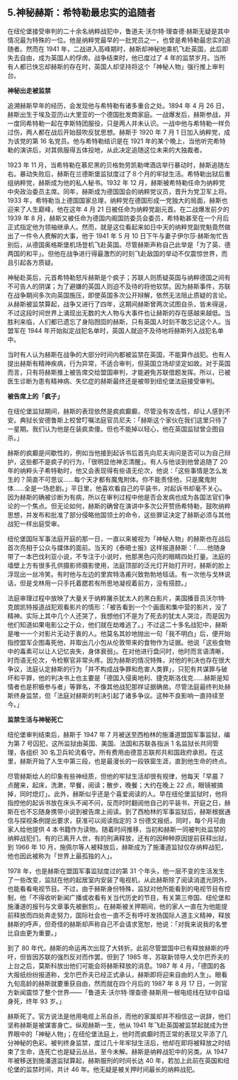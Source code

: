 ## 5.神秘赫斯：希特勒最忠实的追随者
在纽伦堡接受审判的二十余名纳粹战犯中，鲁道夫·沃尔特·理查德·赫斯无疑是其中情况最为特殊的一位。他是纳粹党最早的一批党员之一，也曾是希特勒最忠实的追随者。然而在 1941 年，二战进入高峰期时，赫斯却神秘地乘机飞赴英国，此后即失去自由，成为英国人的俘虏。战争结束时，他已度过了 4 年的监禁岁月。当所有人都已快忘却赫斯的存在时，英国人却坚持将这个「神秘人物」强行推上审判台。


**神秘出走被监禁**


追溯赫斯早年的经历，会发现他与希特勒有诸多重合之处。1894 年 4 月 26 日，赫斯出生于埃及亚历山大里亚的一个德国批发商家庭。一战爆发后，赫斯参战，并一度同希特勒一起在李斯特团服役，只是两人并未认识。一战中他与希特勒一样负过伤，两人都在战后开始鼓吹反犹思想。赫斯于 1920 年 7 月 1 日加入纳粹党，成为该党的第 16 名党员。他与希特勒结识是在 1921 年的某个晚上，当他听完希特勒的演讲后，对其佩服得五体投地，从此决定追随这位未来的大独裁者。


1923 年 11 月，当希特勒在慕尼黑的贝格勃劳凯勒啤酒店举行暴动时，赫斯追随左右。暴动失败后，赫斯在兰德斯堡监狱度过了８个月的牢狱生活。希特勒出狱后重组纳粹党，赫斯成为他的私人秘书。1932 年 12 月，赫斯被希特勒任命为纳粹党中央政治委员主席。同年，赫斯成为德国国会的纳粹党议员，晋升为党卫军上将。1933 年，希特勒当上德国国家总理，纳粹党在德国形成一党独大的局面，赫斯也迎来了人生巅峰，他在这年 4 月 21 日被任命为纳粹党副元首。在二战爆发前夕的 1939 年 8 月，赫斯又被任命为德国内阁国防委员会委员，希特勒甚至在一个月后正式指定他为领袖继承人。然而，就是这位看起来如日中天的纳粹党副党魁竟然做出了一件令人费解的大事，他于 1941 年 5 月 10 日下午与妻子伊尔莎·赫斯匆忙告别后，从德国奥格斯堡机场登机飞赴英国。尽管赫斯声称自己此举是「为了英、德两国的和平」。但他在战争进行得最激烈的时刻飞赴敌国的举动不仅震惊世界，而且引起各方质疑。


神秘赴英后，元首希特勒怒斥赫斯是个疯子；苏联人则质疑英国与纳粹德国之间有不可告人的阴谋；为了避嫌的英国人则迫不及待的将他软禁。因为赫斯事件，苏联在战争期间多次向英国施压，即使英国多次公开辩解，依然无法阻止质疑的言论。从赫斯被监禁算起，战争又进行了四年，这期间赫斯曾两次试图自杀，皆未得逞，不过这段时间世界上涌现出无数的大人物与大事件也让赫斯的存在感越来越低。当胜利来临，人们都已遗忘了身陷囫囵的赫斯，只有英国人时刻不敢忘记这个人。当盟军在 1944 年开始拟定战犯名单时，英国人就迫不及待地将赫斯列入战犯名单中。


当时有人认为赫斯在战争的大部分时间内都被监禁在英国，不能算作战犯。也有人提出赫斯有精神疾病，行为异常，不适合审判，但英国立场却坚定如故。对于英国而言，只有将赫斯推上被告席交给盟国审判，才能避免苏联借题发挥。所以，已被医生诊断为患有精神病、失忆症的赫斯最终还是被带到纽伦堡法庭接受审判。


**被告席上的「疯子」**


在纽伦堡监狱期间，赫斯的表现依然是疯疯癫癫，尽管没有攻击性，却让人感到不安。典狱长安德鲁斯上校曾叮嘱法庭官员尼夫：「赫斯这个家伙在我们这里只待了一星期。我们认为他是在装疯卖傻。但也不能掉以轻心，他在英国监狱曾企图自杀。」


赫斯的疯癫是间歇性的，例如当他接到起诉书后首先向尼夫询问是否可以为自己辩护，这些都不是疯子的行为，「很明显他神志清醒」。有人与他谈到他曾追随了 20 年的纳粹头子希特勒时，他又会表现得有些语无伦次，他说：「这些事情是怎么发生的？简直不可思议……每个天才都有魔鬼附体。你不能责怪他，只是魔鬼附体……全是一场悲剧。」平日里，他喜欢看自己的平装书，对起诉书却毫不关心。因为赫斯的确被诊断为有病，所以在审判过程中他是否会发病也成为各国法官们争论的一个焦点。但无论如何，赫斯的确曾在演讲中多次公开赞扬希特勒，鼓吹纳粹思想，并发布和批准了部分侵略他国领土的命令，这些罪证决定了赫斯必须与其他战犯一样出庭受审。


纽伦堡国际军事法庭开庭的那一日，一直以来被视为「神秘人物」的赫斯也在战后首次亮相于公众与媒体的面前。当天的《泰晤士报》这样报道赫斯：「……他随身带了一本巴伐利亚小说，不专注于小说时，他那黑色闪亮的眼睛四处打量。法庭的墙壁上方有很多孔供摄影师摄影使用，法庭顶部的泛光灯开始打开时，赫斯的脸上浮现出一丝冷笑。有时他与左边的里宾特洛甫兴致勃勃地毯话。有一次他与戈林说话，但是戈林用一只手托着腮若有所思地凝视着前方，没有搭腔。」


法庭审理过程中放映了大量关于纳粹屠杀犹太人的黑白影片，美国播音员沃尔特·克朗凯特报道战犯观看影片的情形：「被告看到一个个画面和集中营的影片，没了精神。实际上其中几个人还哭了，我想他们不是为了死去的犹太人哭泣，而是因为他们知道如果电影公之于众，他们就在劫难逃了。」不过这二十多名战犯中，赫斯是唯一一个对影片无动于衷的人。他莫名其妙地抛出一句「我不明白」后，便开始指控盟军企图毒死他，并取出几小包从伦敦带来的食物作为证据。他说「这些食物中的毒素可以让人记忆丧失，身体衰弱」。在对他进行盘问时，他时而言语清晰，时而语无伦次，令检察官非常头疼。因为赫斯的情况特殊，对他的判决也存在很大争议，法庭认定赫斯的行为「并不构成战争罪和危害人类罪」，只犯有共谋罪与破坏和平罪，他的判决书上也主要是「德国入侵奥地利、捷克斯洛伐克……赫斯是知情者也是积极参与者」等罪名，不像其他战犯那样证据确凿。尽管法庭最终判处赫斯终身监禁，但「法庭对赫斯的判决引起了诸多争议。这种不良影响一直持续至今。」


**监禁生活与神秘死亡**


纽伦堡审判结束后，赫斯于 1947 年 7 月被送至西柏林的施潘道盟国军事监狱，编为第 7 号囚犯，这所监狱由英国、美国、法国和苏联各指派 1 名监狱长共同管理，各组织 30 名卫兵轮流看守。所有费用由德意志联邦共和国政府承担。在这里，赫斯开始了人生中第三段，也是最漫长的一段铁窗生涯，直到他生命的终点。


尽管赫斯给人的印象有些神经质，但他的牢狱生活却很有规律，他每天「早晨 7 点醒来，起床，洗漱，早餐，阅读；散步，晚餐；大约在晚上 22 点，眼镜被摘掉，同时熄灯」。此外，赫斯似乎还是个喜爱阅读的人。早在纽伦堡监狱时，他将指控他的起诉书放在床头不闻不问，反而时时翻阅他自己的平装书，开庭之日，赫斯在也不忘随身携带小说到被告席上阅读。到了西柏林的军事监狱后，赫斯根据通信与探视条例提出要求，获准可以阅读指定的 3 份德文报纸，同时，每个月可由家人给他提供 4 本书籍作为读物。随着时间推移，当初和赫斯一同被判处监禁的纳粹战犯们，有的已离开人世，有的刑满释放，还有的因种种原因提前获释出狱，到 1966 年 10 月，施佩尔等人被释放后，赫斯成为了施潘道监狱仅存纳粹战犯，他也因此被称为「世界上最孤独的人」。


1978 年，也是赫斯在盟国军事监狱度过的第 31 个年头，他一层不变的生活发生了一些改变，监狱在他的起居室内安装了电视机，从此赫斯除了阅读消遣光阴外，也能看看电视节目。不过，由于赫斯身份特殊，监狱对他所能看到的电视节目有控制，他「不得收听新闻广播或收看有关当代历史的节目，有关第三帝国、纽伦堡和施潘道的报刊与文章事先被删剪」。在赫斯被关押期间，他的家人一直在为他能提前释放而四处奔走努力，国际社会也一直不乏有呼吁发扬国际人道主义精神，释放赫斯的呼声，但奇怪的赫斯却声称自己不会请求宽恕，他说：「对我来说我的名誉比自由更为重要。」


到了 80 年代，赫斯的命运再次出现了大转折。此前尽管盟国中已有释放赫斯的呼吁，但皆因苏联的强烈反对而作罢。但到了 1985 年，苏联新领导人戈尔巴乔夫的上台之后，莫斯科放出他们可能会将赫斯释放的消息。1987 年 4 月，「德国的各大报纸纷纷报道称，戈尔巴乔夫已经正式承认，赫斯即将迎来自由的人生」。眼看九旬高龄的赫斯就要重获自由，然而就在四个月后的 1987 年 8 月 17 日，一则官方新闻震惊了整个世界——「鲁道夫·沃尔特·理查德·赫斯用一根电缆线在狱中自缢身死，终年 93 岁。」


赫斯死了。官方说法是他用电缆上吊自杀，而他的家属却并不相信这一说辞，他们坚称赫斯是被谋害身亡。纵观赫斯一生，他从 1941 年飞赴英国被监禁起就成为世界眼中的「神秘人物」；在纽伦堡法庭上，他时而疯癫时而正常的表现又平添了几分神秘的色彩。被判终身监禁，度过几十年牢狱生活后，他却在即将被释放之时结束了生命，连死亡也是疑云丛丛，至今未解。赫斯是纳粹战犯中的另类。从 1947 年被移送到施潘道监狱算起，赫斯服刑的时间长达 40 年，若加上此前在英国和纽伦堡的监禁时间，共计 46 年。他无疑是被关押时间最长的纳粹战犯。

